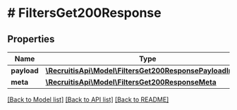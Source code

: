 # # FiltersGet200Response

## Properties

Name | Type | Description | Notes
------------ | ------------- | ------------- | -------------
**payload** | [**\RecruitisApi\Model\FiltersGet200ResponsePayloadInner[]**](FiltersGet200ResponsePayloadInner.md) |  | [optional]
**meta** | [**\RecruitisApi\Model\FiltersGet200ResponseMeta**](FiltersGet200ResponseMeta.md) |  | [optional]

[[Back to Model list]](../../README.md#models) [[Back to API list]](../../README.md#endpoints) [[Back to README]](../../README.md)
